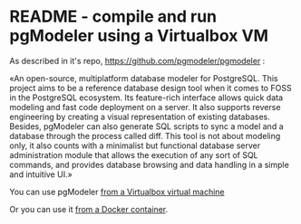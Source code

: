 # README - compile and run pgModeler using a Virtualbox VM

As described in it's repo, https://github.com/pgmodeler/pgmodeler :

«An open-source, multiplatform database modeler for PostgreSQL. This project aims to be a reference database design tool when it comes to FOSS in the PostgreSQL ecosystem. Its feature-rich interface allows quick data modeling and fast code deployment on a server. It also supports reverse engineering by creating a visual representation of existing databases. Besides, pgModeler can also generate SQL scripts to sync a model and a database through the process called diff. This tool is not about modeling only, it also counts with a minimalist but functional database server administration module that allows the execution of any sort of SQL commands, and provides database browsing and data handling in a simple and intuitive UI.»

You can use pgModeler [from a Virtualbox virtual machine](Readme-virtualbox.md)

Or you can use it [from a Docker container](README-docker.md).


